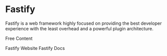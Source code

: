 # Fastify

Fastify is a web framework highly focused on providing the best developer experience with the least overhead and a powerful plugin architecture.

<ResourceGroupTitle>Free Content</ResourceGroupTitle>

<BadgeLink colorScheme='blue' badgeText='Official Website' href='https://www.fastify.io'>Fastify Website</BadgeLink>
<BadgeLink colorScheme='blue' badgeText='Official Docs' href='https://www.fastify.io/docs/latest/'>Fastify Docs</BadgeLink>
